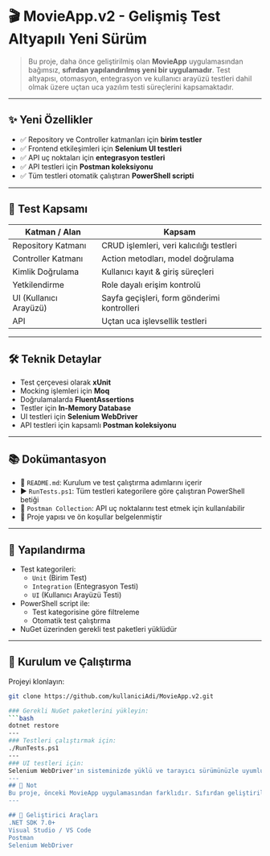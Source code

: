 # 🎬 MovieApp.v2 - Gelişmiş Test Altyapılı Yeni Sürüm

> Bu proje, daha önce geliştirilmiş olan **MovieApp** uygulamasından bağımsız, **sıfırdan yapılandırılmış yeni bir uygulamadır**. Test altyapısı, otomasyon, entegrasyon ve kullanıcı arayüzü testleri dahil olmak üzere uçtan uca yazılım testi süreçlerini kapsamaktadır.

---

## ✨ Yeni Özellikler

- ✅ Repository ve Controller katmanları için **birim testler**
- ✅ Frontend etkileşimleri için **Selenium UI testleri**
- ✅ API uç noktaları için **entegrasyon testleri**
- ✅ API testleri için **Postman koleksiyonu**
- ✅ Tüm testleri otomatik çalıştıran **PowerShell scripti**

---

## 🧪 Test Kapsamı

| Katman / Alan       | Kapsam                                                         |
|---------------------|----------------------------------------------------------------|
| Repository Katmanı  | CRUD işlemleri, veri kalıcılığı testleri                      |
| Controller Katmanı  | Action metodları, model doğrulama                             |
| Kimlik Doğrulama    | Kullanıcı kayıt & giriş süreçleri                             |
| Yetkilendirme       | Role dayalı erişim kontrolü                                   |
| UI (Kullanıcı Arayüzü) | Sayfa geçişleri, form gönderimi kontrolleri                  |
| API                 | Uçtan uca işlevsellik testleri                                |

---

## 🛠️ Teknik Detaylar

- Test çerçevesi olarak **xUnit**
- Mocking işlemleri için **Moq**
- Doğrulamalarda **FluentAssertions**
- Testler için **In-Memory Database**
- UI testleri için **Selenium WebDriver**
- API testleri için kapsamlı **Postman koleksiyonu**

---

## 📚 Dokümantasyon

- 📖 `README.md`: Kurulum ve test çalıştırma adımlarını içerir
- ▶️ `RunTests.ps1`: Tüm testleri kategorilere göre çalıştıran PowerShell betiği
- 📁 `Postman Collection`: API uç noktalarını test etmek için kullanılabilir
- 🧾 Proje yapısı ve ön koşullar belgelenmiştir

---

## 🔧 Yapılandırma

- Test kategorileri:
  - `Unit` (Birim Test)
  - `Integration` (Entegrasyon Testi)
  - `UI` (Kullanıcı Arayüzü Testi)
- PowerShell script ile:
  - Test kategorisine göre filtreleme
  - Otomatik test çalıştırma
- NuGet üzerinden gerekli test paketleri yüklüdür

---

## 🚀 Kurulum ve Çalıştırma

Projeyi klonlayın:
   ```bash
   git clone https://github.com/kullaniciAdi/MovieApp.v2.git

### Gerekli NuGet paketlerini yükleyin:
```bash
dotnet restore
---
### Testleri çalıştırmak için:
./RunTests.ps1
---
### UI testleri için:
Selenium WebDriver'ın sisteminizde yüklü ve tarayıcı sürümünüzle uyumlu olduğundan emin olun.
---
## 📌 Not
Bu proje, önceki MovieApp uygulamasından farklıdır. Sıfırdan geliştirilmiş yeni bir uygulamadır ve test odaklı yazılım geliştirme süreçlerini örneklemek amacıyla oluşturulmuştur.
---

## 🧩 Geliştirici Araçları
.NET SDK 7.0+
Visual Studio / VS Code
Postman
Selenium WebDriver




